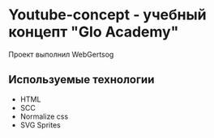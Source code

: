 # Youtube-concept - учебный концепт "Glo Academy"
Проект выполнил WebGertsog

## Используемые технологии
- HTML
- SCC
- Normalize css
- SVG Sprites
